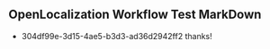 ## OpenLocalization Workflow Test MarkDown
* 304df99e-3d15-4ae5-b3d3-ad36d2942ff2 
thanks!<!--HONumber=Mar16_HO3-->
